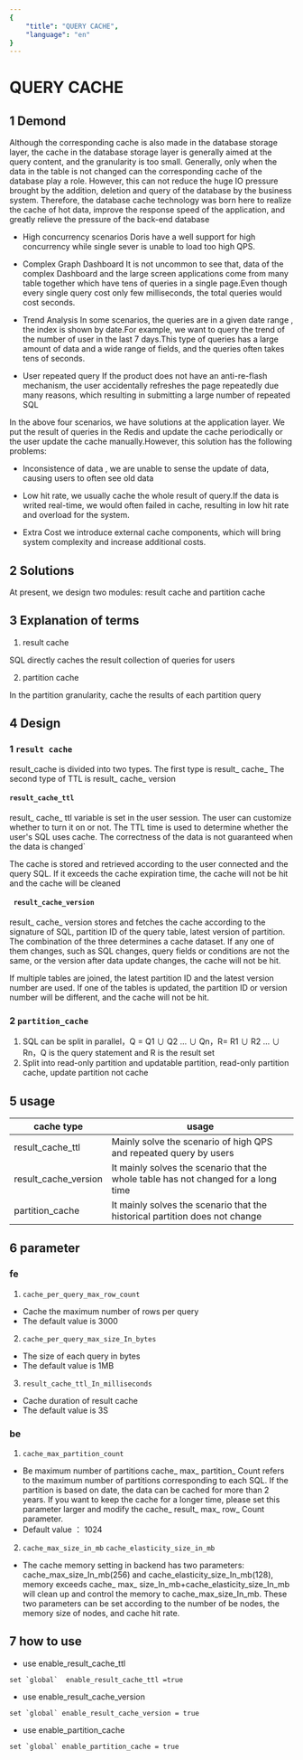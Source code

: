 ```yaml
---
{
    "title": "QUERY CACHE",
    "language": "en"
}
---
```


<!-- 
Licensed to the Apache Software Foundation (ASF) under one
or more contributor license agreements.  See the NOTICE file
distributed with this work for additional information
regarding copyright ownership.  The ASF licenses this file
to you under the Apache License, Version 2.0 (the
"License"); you may not use this file except in compliance
with the License.  You may obtain a copy of the License at

  http://www.apache.org/licenses/LICENSE-2.0

Unless required by applicable law or agreed to in writing,
software distributed under the License is distributed on an
"AS IS" BASIS, WITHOUT WARRANTIES OR CONDITIONS OF ANY
KIND, either express or implied.  See the License for the
specific language governing permissions and limitations
under the License.
-->

# QUERY CACHE

## 1 Demond

Although the corresponding cache is also made in the database storage layer, the cache in the database storage layer is generally aimed at the query content, and the granularity is too small. Generally, only when the data in the table is not changed can the corresponding cache of the database play a role. However, this can not reduce the huge IO pressure brought by the addition, deletion and query of the database by the business system. Therefore, the database cache technology was born here to realize the cache of hot data, improve the response speed of the application, and greatly relieve the pressure of the back-end database

- High concurrency scenarios
  Doris have a well support for high concurrency while single sever is unable to load too high QPS.

- Complex Graph Dashboard
  It is not uncommon to see that,  data of the complex Dashboard and the large screen applications come from many table together which have tens of queries in a single page.Even though every single query cost only few milliseconds, the total queries would cost seconds.

- Trend Analysis
  In some scenarios, the queries are in a given date range , the index is shown by date.For example, we want to query the trend of the number of user in the last 7 days.This type of queries has a large amount of data and a wide range of fields, and the queries often takes tens of seconds.

- User repeated query
  If the product does not have an anti-re-flash mechanism, the user accidentally  refreshes the page repeatedly due many reasons, which resulting in submitting a large number of repeated SQL

In the above four scenarios, we have solutions at the application layer. We put the result of queries in the Redis and  update the cache periodically or the user update the cache manually.However, this solution has the following problems:

- Inconsistence of data , we are unable to sense the update of data, causing users to often see old data

- Low hit rate, we usually cache the whole result of query.If the data is writed real-time, we would often failed in cache, resulting in low hit rate and overload for the system.

- Extra Cost we introduce external cache components, which will bring system complexity and increase additional costs.

## 2 Solutions

At present, we design two modules: result cache and partition cache

## 3 Explanation of terms

1. result cache

SQL directly caches the result collection of queries for users

2. partition cache

In the partition granularity, cache the results of each partition query

## 4 Design

### 1 `result cache`

result_cache is divided into two types. The first type is result_ cache_ The second type of TTL is result_ cache_ version

#### `result_cache_ttl`

result_ cache_ ttl  variable is set in the user session. The user can customize whether to turn it on or not. The TTL time is used to determine whether the user's SQL uses cache. The correctness of the data is not guaranteed when the data is changed`

The cache is stored and retrieved according to the user connected and the query SQL. If it exceeds the cache expiration time, the cache will not be hit and the cache will be cleaned

#### ` result_cache_version`

result_ cache_ version stores and fetches the cache according to the signature of SQL, partition ID of the query table, latest version of partition. The combination of the three determines a cache dataset. If any one of them changes, such as SQL changes, query fields or conditions are not the same, or the version after data update changes, the cache will not be hit.

If multiple tables are joined, the latest partition ID and the latest version number are used. If one of the tables is updated, the partition ID or version number will be different, and the cache will not be hit.

### 2 `partition_cache`

1. SQL can be split in parallel，Q = Q1 ∪ Q2 ... ∪ Qn，R= R1 ∪ R2 ... ∪ Rn，Q is the query statement and R is the result set
2. Split into read-only partition and updatable partition, read-only partition cache, update partition not cache

## 5 usage

|cache type|usage|
|--|--|
|result_cache_ttl|Mainly solve the scenario of high QPS and repeated query by users|
|result_cache_version|It mainly solves the scenario that the whole table has not changed for a long time|
|partition_cache|It mainly solves the scenario that the historical partition does not change|

## 6 parameter

###  fe

1. `cache_per_query_max_row_count`
- Cache the maximum number of rows per query
- The default value is 3000

2. `cache_per_query_max_size_In_bytes`
- The size of each query in bytes
- The default value is 1MB

3. `result_cache_ttl_In_milliseconds`
- Cache duration of result cache
- The default value is 3S

### be

1. `cache_max_partition_count`
- Be maximum number of partitions cache_ max_ partition_ Count refers to the maximum number of partitions corresponding to each SQL. If the partition is based on date, the data can be cached for more than 2 years. If you want to keep the cache for a longer time, please set this parameter larger and modify the cache_ result_ max_ row_ Count parameter.
- Default value ： 1024

2. `cache_max_size_in_mb` `cache_elasticity_size_in_mb` 
- The cache memory setting in backend has two parameters: cache_max_size_In_mb(256) and cache_elasticity_size_In_mb(128), memory exceeds cache_ max_ size_In_mb+cache_elasticity_size_In_mb will clean up and control the memory to cache_max_size_In_mb. These two parameters can be set according to the number of be nodes, the memory size of nodes, and cache hit rate.

## 7 how to use

- use enable_result_cache_ttl
```
set `global`  enable_result_cache_ttl =true
```

- use enable_result_cache_version
```
set `global` enable_result_cache_version = true
```

- use enable_partition_cache
```
set `global` enable_partition_cache = true
```